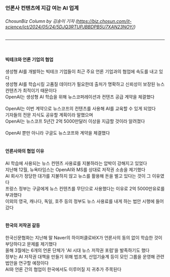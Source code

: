 ### 언론사 컨텐츠에 지갑 여는 AI 업계
###### ChosunBiz Column by 김송이 기자 (https://biz.chosun.com/it-science/ict/2024/05/24/5DJQ3RTUPJBBDPB5U7XAN23NOY/)
---   
<br>

#### 빅테크와 언론 기업의 협업
생성형 AI를 개발하는 빅테크 기업들이 최근 주요 언론 기업과의 협업에 속도를 내고 있다   
생성형 AI를 학습시킬 고품질 데이터가 필요한데 출처가 명확하고 신뢰성이 보장된 뉴스 컨텐츠가 최적이기 때문이다   
OpenAI는 생성형 AI 학습을 위해 뉴스코퍼레이션과 컨텐츠 공급 계약을 체결했다   
<br>
OpenAI는 이번 계약으로 뉴스코프의 컨텐츠를 사용해 AI를 교육할 수 있게 되었다   
기자들의 전문 지식도 공유할 계획이라 말했으며   
OpenAI는 뉴스코프 5년간 2억 5000만달러 이상을 지급할 것이라 알려졌다   
<br>
OpenAI 뿐만 아니라 구글도 뉴스코프와 계약을 체결했다   
<br>

#### 언론사와의 협업 이유
AI 학습에 사용되는 뉴스 컨텐츠 사용료를 지불하라는 압박이 강해지고 있었다   
지난해 12월, 뉴욕타임스는 OpenAI와 MS를 상대로 저작권 소송을 제기했다   
AI 회사가 정당한 대가를 지불하지 않고 뉴스를 활용해 돈을 벌고 있다는 것이 그 이유였다   
프랑스 정부는 구글에게 뉴스 컨텐츠를 무단으로 사용했다는 이유로 2억 5000만유로를 부과했다   
이외의 영국, 캐나다, 독일, 호주 등의 정부도 뉴스 사용료를 내게 하는 법안 시행에 들어갔다   
<br>

#### 한국의 저작권 갈등
한국신문협화는 지난해 말 Naver의 하이퍼클로바X가 언론사의 동의 없이 학습한 것이 부당하다고 문제를 제기했다   
올해 3월에는 6개의 언론 단체가 'AI 시대 뉴스 저작권 포럼'을 발족하기도 했다   
정부는 AI 저작권 대책을 만들기 위해 법조계, 산업기술계 등이 모인 그룹을 운영해 관련 법안을 연구할 예정이다   
AI와 언론 간의 협업이 한국에서도 이루어질 지 귀추가 주목된다   
<br>
